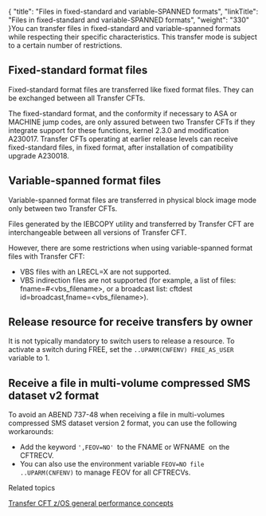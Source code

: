 {
    "title": "Files in fixed-standard and variable-SPANNED formats",
    "linkTitle": "Files in fixed&#45;standard and variable&#45;SPANNED formats",
    "weight": "330"
}You can transfer files in fixed-standard and variable-spanned formats while respecting their specific characteristics. This transfer mode is subject to a certain number of restrictions.

## Fixed-standard format files

Fixed-standard format files are transferred like fixed format files. They can be exchanged between all Transfer CFTs.

The fixed-standard format, and the conformity if necessary to ASA or MACHINE jump codes, are only assured between two Transfer CFTs if they integrate support for these functions, kernel 2.3.0 and modification A230017. Transfer CFTs operating at earlier release levels can receive fixed-standard files, in fixed format, after installation of compatibility upgrade A230018.

## Variable-spanned format files

Variable-spanned format files are transferred in physical block image mode only between two Transfer CFTs.

Files generated by the IEBCOPY utility and transferred by Transfer CFT are interchangeable between all versions of Transfer CFT.

However, there are some restrictions when using variable-spanned format files with Transfer CFT:

- VBS files with an LRECL=X are not supported.
- VBS indirection files are not supported (for example, a list of files: fname=#&lt;vbs\_filename>, or a broadcast list: cftdest id=broadcast,fname=&lt;vbs\_filename>).

## Release resource for receive transfers by owner

It is not typically mandatory to switch users to release a resource. To activate a switch during FREE, set the `..UPARM(CNFENV) FREE_AS_USER` variable to 1.

## Receive a file in multi-volume compressed SMS dataset v2 format

To avoid an ABEND 737-48 when receiving a file in multi-volumes compressed SMS dataset version 2 format, you can use the following workarounds:

- Add the keyword `',FEOV=NO' `to the FNAME or WFNAME  on the CFTRECV.
- You can also use the environment variable `FEOV=NO file ..UPARM(CNFENV)` to manage FEOV for all CFTRECVs.

Related topics

[Transfer CFT z/OS general performance concepts](../../zos_performance)
